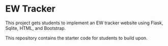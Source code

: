 # EW Tracker

This project gets students to implement an EW tracker website using Flask, Sqlite, HTML, and Bootstrap.

This repository contains the starter code for students to build upon.